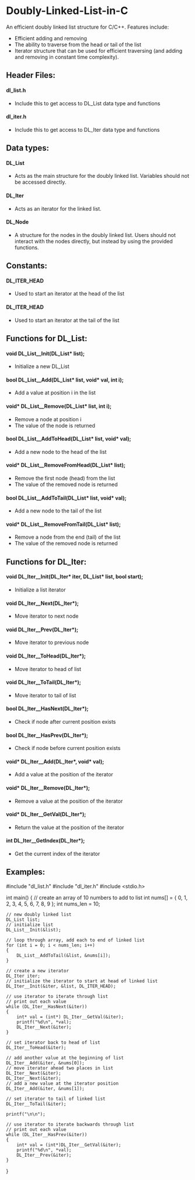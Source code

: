 # Doubly-Linked-List-in-C
An efficient doubly linked list structure for C/C++. Features include:
- Efficient adding and removing
- The ability to traverse from the head or tail of the list
- Iterator structure that can be used for efficient traversing (and adding and removing in constant time complexity).

## Header Files:

#### dl_list.h

- Include this to get access to DL_List data type and functions

#### dl_iter.h

- Include this to get access to DL_Iter data type and functions

## Data types:

#### DL_List

- Acts as the main structure for the doubly linked list. Variables should not be accessed directly.


#### DL_Iter

- Acts as an iterator for the linked list.

#### DL_Node

- A structure for the nodes in the doubly linked list. Users should not interact with the nodes directly, but instead by using the provided functions.

## Constants:

#### DL_ITER_HEAD

- Used to start an iterator at the head of the list

#### DL_ITER_HEAD

- Used to start an iterator at the tail of the list

## Functions for DL_List:

#### void DL_List__Init(DL_List* list);

- Initialize a new DL_List


#### bool DL_List__Add(DL_List* list, void* val, int i);
- Add a value at position i in the list


#### void* DL_List__Remove(DL_List* list, int i);
- Remove a node at position i
- The value of the node is returned


#### bool DL_List__AddToHead(DL_List* list, void* val);
- Add a new node to the head of the list


#### void* DL_List__RemoveFromHead(DL_List* list);
- Remove the first node (head) from the list
- The value of the removed node is returned


#### bool DL_List__AddToTail(DL_List* list, void* val);
- Add a new node to the tail of the list


#### void* DL_List__RemoveFromTail(DL_List* list);
- Remove a node from the end (tail) of the list
- The value of the removed node is returned

## Functions for DL_Iter:

#### void DL_Iter__Init(DL_Iter* iter, DL_List* list, bool start);
- Initialize a list iterator


#### void DL_Iter__Next(DL_Iter*);
- Move iterator to next node


#### void DL_Iter__Prev(DL_Iter*);
- Move iterator to previous node


#### void DL_Iter__ToHead(DL_Iter*);
- Move iterator to head of list


#### void DL_Iter__ToTail(DL_Iter*);
- Move iterator to tail of list


#### bool DL_Iter__HasNext(DL_Iter*);
- Check if node after current position exists


#### bool DL_Iter__HasPrev(DL_Iter*);
- Check if node before current position exists


#### void* DL_Iter__Add(DL_Iter*, void* val);
- Add a value at the position of the iterator


#### void* DL_Iter__Remove(DL_Iter*);
- Remove a value at the position of the iterator


#### void* DL_Iter__GetVal(DL_Iter*);
- Return the value at the position of the iterator


#### int DL_Iter__GetIndex(DL_Iter*);
- Get the current index of the iterator

## Examples:

  #include "dl_list.h"
  #include "dl_iter.h"
  #include <stdio.h>
  
  int main()
  {
  	// create an array of 10 numbers to add to list
  	int nums[] = { 0, 1, 2, 3, 4, 5, 6, 7, 8, 9 };
  	int nums_len = 10;
  
  	// new doubly linked list
  	DL_List list;
  	// initialize list
  	DL_List__Init(&list);
  
  	// loop through array, add each to end of linked list
  	for (int i = 0; i < nums_len; i++)
  	{
  		DL_List__AddToTail(&list, &nums[i]);
  	}
  
  	// create a new iterator
  	DL_Iter iter;
  	// initialize the iterator to start at head of linked list
  	DL_Iter__Init(&iter, &list, DL_ITER_HEAD);
  
  	// use iterator to iterate through list
  	// print out each value
  	while (DL_Iter__HasNext(&iter))
  	{
  		int* val = (int*) DL_Iter__GetVal(&iter);
  		printf("%d\n", *val);
  		DL_Iter__Next(&iter);
  	}
  
  	// set iterator back to head of list
  	DL_Iter__ToHead(&iter);
  
  	// add another value at the beginning of list
  	DL_Iter__Add(&iter, &nums[0]);
  	// move iterator ahead two places in list
  	DL_Iter__Next(&iter);
  	DL_Iter__Next(&iter);
  	// add a new value at the iterator position
  	DL_Iter__Add(&iter, &nums[1]);
  
  	// set iterator to tail of linked list
  	DL_Iter__ToTail(&iter);
  
  	printf("\n\n");
  
  	// use iterator to iterate backwards through list
  	// print out each value
  	while (DL_Iter__HasPrev(&iter))
  	{
  		int* val = (int*)DL_Iter__GetVal(&iter);
  		printf("%d\n", *val);
  		DL_Iter__Prev(&iter);
  	}
  }
